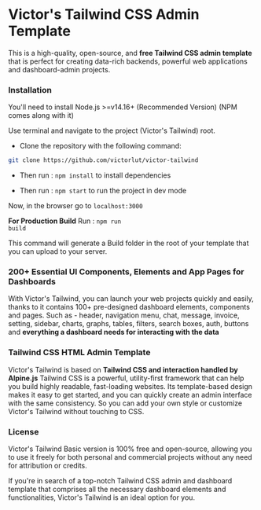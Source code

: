 # Victor's Tailwind CSS Admin Template
This is a high-quality, open-source, and **free Tailwind CSS admin template** that is perfect for creating data-rich backends, 
powerful web applications and dashboard-admin projects.

### Installation

You'll need to install Node.js >=v14.16+ (Recommended Version) (NPM comes along with it)

Use terminal and navigate to the project (Victor's Tailwind) root. 

- Clone the repository with the following command:

```bash
git clone https://github.com/victorlut/victor-tailwind
```
- Then run : <code>npm install</code> to install dependencies

- Then run : <code>npm start</code> to run the project in dev mode

Now, in the browser go to <code>localhost:3000</code>

**For Production Build**
Run : <code>npm run build</code>

This command will generate a Build folder in the root of your template that you can upload to your server.


### 200+ Essential UI Components, Elements and App Pages for Dashboards
With Victor's Tailwind, you can launch your web projects quickly and easily, thanks to it contains 100+ pre-designed dashboard elements, components and pages. 
Such as - header, navigation menu, chat, message, invoice, setting, sidebar, charts, graphs, tables, filters, search boxes, auth, buttons
and **everything a dashboard needs for interacting with the data**

### Tailwind CSS HTML Admin Template
Victor's Tailwind is based on **Tailwind CSS and interaction handled by Alpine.js** Tailwind CSS is a powerful, utility-first framework that can help you build highly readable, fast-loading websites. 
Its template-based design makes it easy to get started, and you can quickly create an admin interface with the same consistency. 
So you can add your own style or customize Victor's Tailwind without touching to CSS.

### License 
Victor's Tailwind Basic version is 100% free and open-source, allowing you to use it freely for both personal and commercial projects without any need for 
attribution or credits.

If you're in search of a top-notch Tailwind CSS admin and dashboard template that comprises all the necessary dashboard elements and functionalities, Victor's Tailwind is an ideal option for you.

